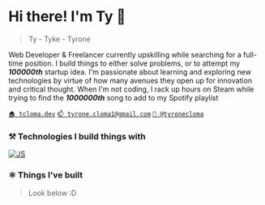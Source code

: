 
# Hi there! I'm Ty 👋
> Ty - Tyke - Tyrone

Web Developer & Freelancer currently upskilling while searching for a full-time position. I build things to either solve problems, or to attempt my ***100000th*** startup idea. I'm passionate about learning and exploring new technologies by virtue of how many avenues they open up for innovation and critical thought. When I'm not coding, I rack up hours on Steam while trying to find the ***1000000th*** song to add to my Spotify playlist

[`🏠 tcloma.dev`](https://tcloma.dev/)
[`📫 tyrone.cloma1@gmail.com`](mailto:tyrone.cloma1@gmail.com)
[`🔗 @tyronecloma`](https://linkedin.com/in/tyronecloma)


### ⚒️ Technologies I build things with
[![JS](https://skillicons.dev/icons?i=js,ts,react,nextjs,sass,tailwind,svelte,astro,electron,python,go,flask,rails,postgres,mongodb,firebase)](https://skillicons.dev)

### ⚛️ Things I've built
> Look below :D
